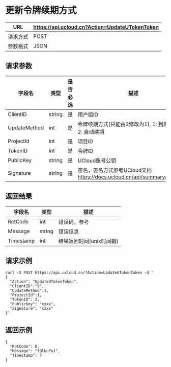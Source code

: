 # 更新令牌续期方式

| URL  | <https://api.ucloud.cn?Action=UpdateUTokenToken> |
| ---- | ------------------------------------------------ |
| 请求方式 | POST                                             |
| 参数格式 | JSON                                             |

## 请求参数

| 字段名          | 类型     | 是否必选 | 描述                                                               |
| ------------ | ------ | ---- | ---------------------------------------------------------------- |
| ClientID     | string | 是    | 用户组ID                                                            |
| UpdateMethod | int    | 是    | 令牌续期方式(只能由2修改为1), 1: 到期失效； 2: 自动续期                               |
| ProjectId    | int    | 是    | 项目ID                                                             |
| TokenID      | int    | 是    | 令牌ID                                                             |
| PublicKey    | string | 是    | UCloud账号公钥                                                       |
| Signature    | string | 是    | 签名，签名方式参考UCloud文档 <https://docs.ucloud.cn/api/summary/signature> |

## 返回结果

| 字段名       | 类型     | 描述                                                        |
| --------- | ------ | --------------------------------------------------------- |
| RetCode   | int    | 错误码，参考 [](/management_monitor/utoken/developer/errorcode) |
| Message   | string | 错误信息                                                      |
| Timestamp | int    | 结果返回时间(unix时间戳)                                           |

## 请求示例

``` 
curl -X POST https://api.ucloud.cn/?Action=UpdateUTokenToken -d '
{
  "Action": "UpdateUTokenToken",
  "ClientID":"9",
  "UpdateMethod":1,
  "ProjectId":1,
  "TokenID": 2,
  "PublicKey": "xxxx",
  "Signature": "xxxx"
}'

```

## 返回示例

    {
      "RetCode": 0,
      "Message": "tOlUuPuJ",
      "Timestamp": 7
    }
